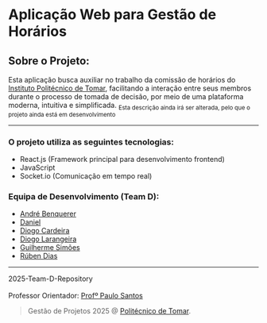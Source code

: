 
# Aplicação Web para Gestão de Horários
## Sobre o Projeto:
Esta aplicação busca auxiliar no trabalho da comissão de horários do [Instituto Politécnico de Tomar](https://www.ipt.pt/), facilitando a interação entre seus membros durante o processo de tomada de decisão, por meio de uma plataforma moderna, intuitiva e simplificada. 
<sub> Esta descrição ainda irá ser alterada, pelo que o projeto ainda está em desenvolvimento </sub>
***
### O projeto utiliza as seguintes tecnologias:
- React.js (Framework principal para desenvolvimento frontend)
- JavaScript
- Socket.io (Comunicação em tempo real)

### Equipa de Desenvolvimento (Team D):
- [André Benquerer](https://github.com/Benquerer)
- [Daniel](https://github.com/MonsieurAmengood2)
- [Diogo Cardeira](https://github.com/DLarangeira03)
- [Diogo Larangeira](https://github.com/DCardeira)
- [Guilherme Simões](https://github.com/GuilhermeSimoes1)
- [Rúben Dias](https://github.com/aspaceusername)

***
2025-Team-D-Repository
<br/><br/> Professor Orientador: [Profº Paulo Santos](https://github.com/pauloagsantos)
> Gestão de Projetos 2025 @ [Politécnico de Tomar](https://www.ipt.pt/).
